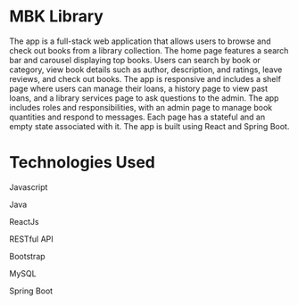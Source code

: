 # MBK Library

The app is a full-stack web application that allows users to browse and check out books from a library collection. The home page features a search bar and carousel displaying top books. Users can search by book or category, view book details such as author, description, and ratings, leave reviews, and check out books. The app is responsive and includes a shelf page where users can manage their loans, a history page to view past loans, and a library services page to ask questions to the admin. The app includes roles and responsibilities, with an admin page to manage book quantities and respond to messages. Each page has a stateful and an empty state associated with it. The app is built using React and Spring Boot.

# Technologies Used

Javascript

Java

ReactJs

RESTful API

Bootstrap

MySQL

Spring Boot

